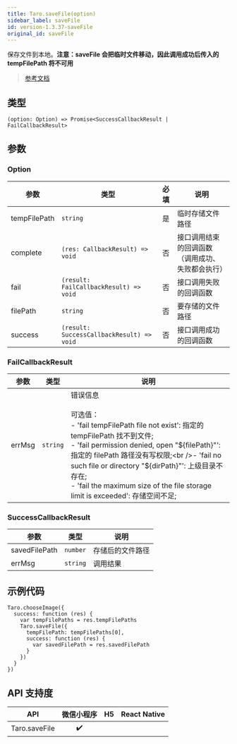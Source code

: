 ```yaml
---
title: Taro.saveFile(option)
sidebar_label: saveFile
id: version-1.3.37-saveFile
original_id: saveFile
---
```


保存文件到本地。**注意：saveFile 会把临时文件移动，因此调用成功后传入的 tempFilePath 将不可用**

> [参考文档](https://developers.weixin.qq.com/miniprogram/dev/api/file/wx.saveFile.html)

## 类型

```tsx
(option: Option) => Promise<SuccessCallbackResult | FailCallbackResult>
```

## 参数

### Option

| 参数 | 类型 | 必填 | 说明 |
| --- | --- | :---: | --- |
| tempFilePath | `string` | 是 | 临时存储文件路径 |
| complete | `(res: CallbackResult) => void` | 否 | 接口调用结束的回调函数（调用成功、失败都会执行） |
| fail | `(result: FailCallbackResult) => void` | 否 | 接口调用失败的回调函数 |
| filePath | `string` | 否 | 要存储的文件路径 |
| success | `(result: SuccessCallbackResult) => void` | 否 | 接口调用成功的回调函数 |

### FailCallbackResult

| 参数 | 类型 | 说明 |
| --- | --- | --- |
| errMsg | `string` | 错误信息<br /><br />可选值：<br />- 'fail tempFilePath file not exist': 指定的 tempFilePath 找不到文件;<br />- 'fail permission denied, open "${filePath}"': 指定的 filePath 路径没有写权限;<br />- 'fail no such file or directory "${dirPath}"': 上级目录不存在;<br />- 'fail the maximum size of the file storage limit is exceeded': 存储空间不足; |

### SuccessCallbackResult

| 参数 | 类型 | 说明 |
| --- | --- | --- |
| savedFilePath | `number` | 存储后的文件路径 |
| errMsg | `string` | 调用结果 |

## 示例代码

```tsx
Taro.chooseImage({
  success: function (res) {
    var tempFilePaths = res.tempFilePaths
    Taro.saveFile({
      tempFilePath: tempFilePaths[0],
      success: function (res) {
        var savedFilePath = res.savedFilePath
      }
    })
  }
})
```

## API 支持度

| API | 微信小程序 | H5 | React Native |
| :---: | :---: | :---: | :---: |
| Taro.saveFile | ✔️ |  |  |
